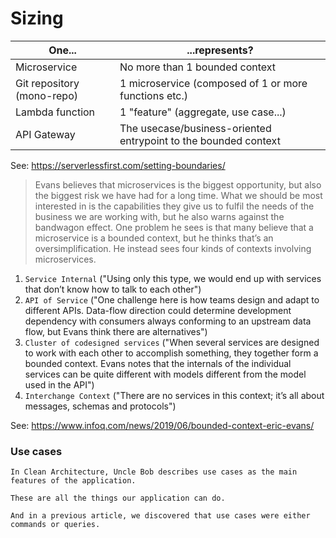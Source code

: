 # Sizing

| One...                     | ...represents?                                                  |
| -------------------------- | --------------------------------------------------------------- |
| Microservice               | No more than 1 bounded context                                  |
| Git repository (mono-repo) | 1 microservice (composed of 1 or more functions etc.)           |
| Lambda function            | 1 "feature" (aggregate, use case...)                            |
| API Gateway                | The usecase/business-oriented entrypoint to the bounded context |

See: https://serverlessfirst.com/setting-boundaries/

> Evans believes that microservices is the biggest opportunity, but also the biggest risk we have had for a long time. What we should be most interested in is the capabilities they give us to fulfil the needs of the business we are working with, but he also warns against the bandwagon effect. One problem he sees is that many believe that a microservice is a bounded context, but he thinks that’s an oversimplification. He instead sees four kinds of contexts involving microservices.

1. `Service Internal` ("Using only this type, we would end up with services that don’t know how to talk to each other")
2. `API of Service` ("One challenge here is how teams design and adapt to different APIs. Data-flow direction could determine development dependency with consumers always conforming to an upstream data flow, but Evans think there are alternatives")
3. `Cluster of codesigned services` ("When several services are designed to work with each other to accomplish something, they together form a bounded context. Evans notes that the internals of the individual services can be quite different with models different from the model used in the API")
4. `Interchange Context` ("There are no services in this context; it’s all about messages, schemas and protocols")

See: https://www.infoq.com/news/2019/06/bounded-context-eric-evans/

### Use cases

```
In Clean Architecture, Uncle Bob describes use cases as the main features of the application.

These are all the things our application can do.

And in a previous article, we discovered that use cases were either commands or queries.
```

##
